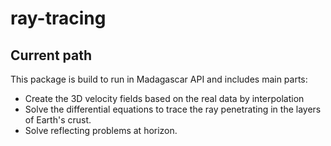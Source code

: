 # ray-tracing

## Current path
This package is build to run in Madagascar API and includes main parts:
- Create the 3D velocity fields based on the real data by interpolation
- Solve the differential equations to trace the ray penetrating in the layers of Earth's crust.
- Solve reflecting problems at horizon.
